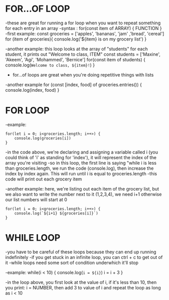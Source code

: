 # FOR...OF LOOP
-these are great for running a for loop when you want to repeat something for each entry in an array
-syntax :
    for(const item of ARRAY) {
        FUNCTION
    }
-first example:
    const groceries = ['apples', 'bananas', 'jam' ,'bread', 'cereal']
    for (item of groceries){
        console.log('${item} is on my grocery list')
    }

-another example: this loop looks at the array of "students" for each student, it prints out "Welcome to class, ITEM"
    const students = ['Maxine', 'Akeem', 'Agi', 'Mohammed', 'Bernice']
    for(const item of students) {
        console.log(`Welcome to class, ${item}!`)
    }

- for...of loops are great when you're doing repetitive things with lists

-another example
    for (const [index, food] of groceries.entries()) {
        console.log(index, food)
    }

# FOR LOOP

-example:

    for(let i = 0; i<groceries.length; i++>) {
        console.log(groceries[i])
    }

-in the code above, we're declaring and assigning a variable called i (you could think of 'i' as standing for 'index'), it will represent the index of the array you're visiting
-so in this loop, the first line is saying "while i is less than groceries.length, we run the code (console.log), then increase the index by index again. This will run until i is equal to groceries.length
-this code will print out each grocery item 

-another example: here, we're listing out each item of the grocery list, but we also want to write the number next to it (1,2,3,4), we need i+1 otherwise our list numbers will start at 0

    for(let i = 0; i<groceries.length; i++>) {
        console.log(`${i+1} ${groceries[i]}`)
    }

# WHILE LOOP
-you have to be careful of these loops because they can end up running indefinitely 
-if you get stuck in an infinite loop, you can ctrl + c to get out of it
-while loops need some sort of condition underwhich it'll stop

-example:
    while(i < 10) {
        console.log(`i = ${i}`)
        i = i + 3
    }

-in the loop above, you first look at the value of i, if it's less than 10, then you print: i = NUMBER, then add 3 to value of i and repeat the loop as long as i < 10

